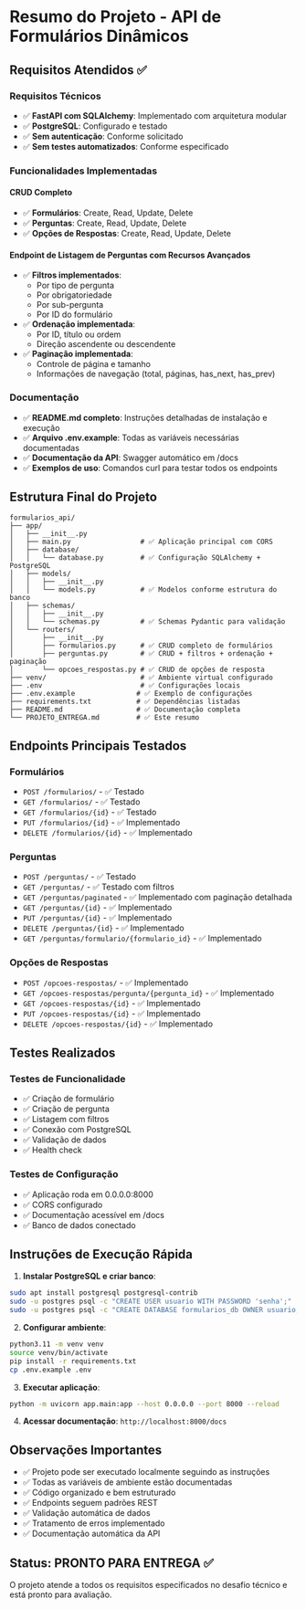 # Resumo do Projeto - API de Formulários Dinâmicos

## Requisitos Atendidos ✅

### Requisitos Técnicos
- ✅ **FastAPI com SQLAlchemy**: Implementado com arquitetura modular
- ✅ **PostgreSQL**: Configurado e testado
- ✅ **Sem autenticação**: Conforme solicitado
- ✅ **Sem testes automatizados**: Conforme especificado

### Funcionalidades Implementadas

#### CRUD Completo
- ✅ **Formulários**: Create, Read, Update, Delete
- ✅ **Perguntas**: Create, Read, Update, Delete
- ✅ **Opções de Respostas**: Create, Read, Update, Delete

#### Endpoint de Listagem de Perguntas com Recursos Avançados
- ✅ **Filtros implementados**:
  - Por tipo de pergunta
  - Por obrigatoriedade
  - Por sub-pergunta
  - Por ID do formulário
- ✅ **Ordenação implementada**:
  - Por ID, título ou ordem
  - Direção ascendente ou descendente
- ✅ **Paginação implementada**:
  - Controle de página e tamanho
  - Informações de navegação (total, páginas, has_next, has_prev)

### Documentação
- ✅ **README.md completo**: Instruções detalhadas de instalação e execução
- ✅ **Arquivo .env.example**: Todas as variáveis necessárias documentadas
- ✅ **Documentação da API**: Swagger automático em /docs
- ✅ **Exemplos de uso**: Comandos curl para testar todos os endpoints

## Estrutura Final do Projeto

```
formularios_api/
├── app/
│   ├── __init__.py
│   ├── main.py                 # ✅ Aplicação principal com CORS
│   ├── database/
│   │   └── database.py         # ✅ Configuração SQLAlchemy + PostgreSQL
│   ├── models/
│   │   ├── __init__.py
│   │   └── models.py           # ✅ Modelos conforme estrutura do banco
│   ├── schemas/
│   │   ├── __init__.py
│   │   └── schemas.py          # ✅ Schemas Pydantic para validação
│   └── routers/
│       ├── __init__.py
│       ├── formularios.py      # ✅ CRUD completo de formulários
│       ├── perguntas.py        # ✅ CRUD + filtros + ordenação + paginação
│       └── opcoes_respostas.py # ✅ CRUD de opções de resposta
├── venv/                       # ✅ Ambiente virtual configurado
├── .env                        # ✅ Configurações locais
├── .env.example               # ✅ Exemplo de configurações
├── requirements.txt           # ✅ Dependências listadas
├── README.md                  # ✅ Documentação completa
└── PROJETO_ENTREGA.md         # ✅ Este resumo
```

## Endpoints Principais Testados

### Formulários
- `POST /formularios/` - ✅ Testado
- `GET /formularios/` - ✅ Testado
- `GET /formularios/{id}` - ✅ Testado
- `PUT /formularios/{id}` - ✅ Implementado
- `DELETE /formularios/{id}` - ✅ Implementado

### Perguntas
- `POST /perguntas/` - ✅ Testado
- `GET /perguntas/` - ✅ Testado com filtros
- `GET /perguntas/paginated` - ✅ Implementado com paginação detalhada
- `GET /perguntas/{id}` - ✅ Implementado
- `PUT /perguntas/{id}` - ✅ Implementado
- `DELETE /perguntas/{id}` - ✅ Implementado
- `GET /perguntas/formulario/{formulario_id}` - ✅ Implementado

### Opções de Respostas
- `POST /opcoes-respostas/` - ✅ Implementado
- `GET /opcoes-respostas/pergunta/{pergunta_id}` - ✅ Implementado
- `GET /opcoes-respostas/{id}` - ✅ Implementado
- `PUT /opcoes-respostas/{id}` - ✅ Implementado
- `DELETE /opcoes-respostas/{id}` - ✅ Implementado

## Testes Realizados

### Testes de Funcionalidade
- ✅ Criação de formulário
- ✅ Criação de pergunta
- ✅ Listagem com filtros
- ✅ Conexão com PostgreSQL
- ✅ Validação de dados
- ✅ Health check

### Testes de Configuração
- ✅ Aplicação roda em 0.0.0.0:8000
- ✅ CORS configurado
- ✅ Documentação acessível em /docs
- ✅ Banco de dados conectado

## Instruções de Execução Rápida

1. **Instalar PostgreSQL e criar banco**:
```bash
sudo apt install postgresql postgresql-contrib
sudo -u postgres psql -c "CREATE USER usuario WITH PASSWORD 'senha';"
sudo -u postgres psql -c "CREATE DATABASE formularios_db OWNER usuario;"
```

2. **Configurar ambiente**:
```bash
python3.11 -m venv venv
source venv/bin/activate
pip install -r requirements.txt
cp .env.example .env
```

3. **Executar aplicação**:
```bash
python -m uvicorn app.main:app --host 0.0.0.0 --port 8000 --reload
```

4. **Acessar documentação**: `http://localhost:8000/docs`

## Observações Importantes

- ✅ Projeto pode ser executado localmente seguindo as instruções
- ✅ Todas as variáveis de ambiente estão documentadas
- ✅ Código organizado e bem estruturado
- ✅ Endpoints seguem padrões REST
- ✅ Validação automática de dados
- ✅ Tratamento de erros implementado
- ✅ Documentação automática da API

## Status: PRONTO PARA ENTREGA ✅

O projeto atende a todos os requisitos especificados no desafio técnico e está pronto para avaliação.


